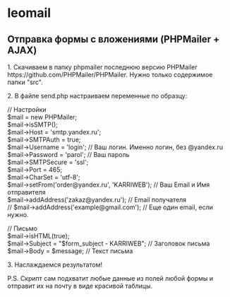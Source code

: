# leomail
<h2>Отправка формы с вложениями (PHPMailer + AJAX)</h2>

<p>1. Скачиваем в папку phpmailer последнюю версию PHPMailer https://github.com/PHPMailer/PHPMailer. Нужно только содержимое папки "src".</p>
<p>2. В файле send.php настраиваем переменные по образцу:</p>

<p>// Настройки<br>
$mail = new PHPMailer;<br>
$mail->isSMTP();<br>
$mail->Host = 'smtp.yandex.ru';<br>
$mail->SMTPAuth = true;<br>
$mail->Username = 'login'; // Ваш логин. Именно логин, без @yandex.ru<br>
$mail->Password = 'parol'; // Ваш пароль<br>
$mail->SMTPSecure = 'ssl';<br>
$mail->Port = 465;<br>
$mail->CharSet = 'utf-8';<br>
$mail->setFrom('order@yandex.ru', 'KARRIWEB'); // Ваш Email и Имя отправителя<br>
$mail->addAddress('zakaz@yandex.ru'); // Email получателя<br>
// $mail->addAddress('example@gmail.com'); // Еще один email, если нужно.</p>

<p>// Письмо<br>
$mail->isHTML(true);<br>
$mail->Subject = "$form_subject - KARRIWEB"; // Заголовок письма<br>
$mail->Body = $message; // Текст письма</p>

<p>3. Наслаждаемся результатом!</p>

<p>P.S. Скрипт сам подхватит любые данные из полей любой формы и отправит их на почту в виде красивой таблицы.</p>
